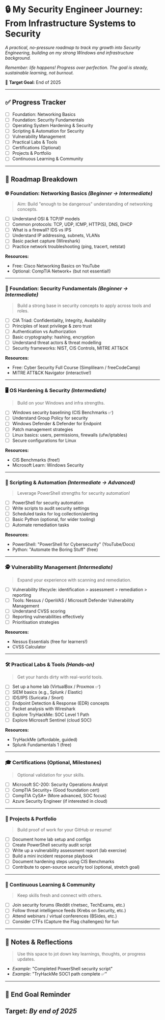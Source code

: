 # 🔒 My Security Engineer Journey: From Infrastructure Systems to Security

*A practical, no-pressure roadmap to track my growth into Security Engineering, building on my strong Windows and infrastructure background.*

*Remember: life happens! Progress over perfection. The goal is steady, sustainable learning, not burnout.*

🎯 **Target Goal:** End of 2025

---

## ✅ Progress Tracker

- [ ] Foundation: Networking Basics
- [ ] Foundation: Security Fundamentals
- [ ] Operating System Hardening & Security
- [ ] Scripting & Automation for Security
- [ ] Vulnerability Management
- [ ] Practical Labs & Tools
- [ ] Certifications (Optional)
- [ ] Projects & Portfolio
- [ ] Continuous Learning & Community

---

## 🧩 Roadmap Breakdown

### 🌐 Foundation: Networking Basics _(Beginner → Intermediate)_

> Aim: Build "enough to be dangerous" understanding of networking concepts.

- [ ] Understand OSI & TCP/IP models
- [ ] Common protocols: TCP, UDP, ICMP, HTTP(S), DNS, DHCP
- [ ] What is a firewall? IDS vs IPS
- [ ] Understand IP addressing, subnets, VLANs
- [ ] Basic packet capture (Wireshark)
- [ ] Practice network troubleshooting (ping, tracert, netstat)

**Resources:**
- Free: Cisco Networking Basics on YouTube
- Optional: CompTIA Network+ (but not essential!)

---

### 🔐 Foundation: Security Fundamentals _(Beginner → Intermediate)_

> Build a strong base in security concepts to apply across tools and roles.

- [ ] CIA Triad: Confidentiality, Integrity, Availability
- [ ] Principles of least privilege & zero trust
- [ ] Authentication vs Authorization
- [ ] Basic cryptography: hashing, encryption
- [ ] Understand threat actors & threat modelling
- [ ] Security frameworks: NIST, CIS Controls, MITRE ATT&CK

**Resources:**
- Free: Cyber Security Full Course (Simplilearn / freeCodeCamp)
- MITRE ATT&CK Navigator (interactive!)

---

### 🖥️ OS Hardening & Security _(Intermediate)_

> Build on your Windows and infra strengths.

- [ ] Windows security baselining (CIS Benchmarks ✅)
- [ ] Understand Group Policy for security
- [ ] Windows Defender & Defender for Endpoint
- [ ] Patch management strategies
- [ ] Linux basics: users, permissions, firewalls (ufw/iptables)
- [ ] Secure configurations for Linux

**Resources:**
- CIS Benchmarks (free!)
- Microsoft Learn: Windows Security

---

### 🧩 Scripting & Automation _(Intermediate → Advanced)_

> Leverage PowerShell strengths for security automation!

- [ ] PowerShell for security automation
- [ ] Write scripts to audit security settings
- [ ] Scheduled tasks for log collection/alerting
- [ ] Basic Python (optional, for wider tooling)
- [ ] Automate remediation tasks

**Resources:**
- PowerShell: "PowerShell for Cybersecurity" (YouTube/Docs)
- Python: "Automate the Boring Stuff" (free)

---

### 🕵️ Vulnerability Management _(Intermediate)_

> Expand your experience with scanning and remediation.

- [ ] Vulnerability lifecycle: identification > assessment > remediation > reporting
- [ ] Tools: Nessus / OpenVAS / Microsoft Defender Vulnerability Management
- [ ] Understand CVSS scoring
- [ ] Reporting vulnerabilities effectively
- [ ] Prioritisation strategies

**Resources:**
- Nessus Essentials (free for learners!)
- CVSS Calculator

---

### 🛠️ Practical Labs & Tools _(Hands-on)_

> Get your hands dirty with real-world tools.

- [ ] Set up a home lab (VirtualBox / Proxmox ✅)
- [ ] SIEM basics (e.g., Splunk / Elastic)
- [ ] IDS/IPS (Suricata / Snort)
- [ ] Endpoint Detection & Response (EDR) concepts
- [ ] Packet analysis with Wireshark
- [ ] Explore TryHackMe: SOC Level 1 Path
- [ ] Explore Microsoft Sentinel (cloud SOC)

**Resources:**
- TryHackMe (affordable, guided)
- Splunk Fundamentals 1 (free)

---

### 🎓 Certifications (Optional, Milestones)

> Optional validation for your skills.

- [ ] Microsoft SC-200: Security Operations Analyst
- [ ] CompTIA Security+ (Good foundation cert)
- [ ] CompTIA CySA+ (More advanced, SOC focus)
- [ ] Azure Security Engineer (if interested in cloud)

---

### 💼 Projects & Portfolio

> Build proof of work for your GitHub or resume!

- [ ] Document home lab setup and configs
- [ ] Create PowerShell security audit script
- [ ] Write up a vulnerability assessment report (lab exercise)
- [ ] Build a mini incident response playbook
- [ ] Document hardening steps using CIS Benchmarks
- [ ] Contribute to open-source security tool (optional, stretch goal)

---

### 🔄 Continuous Learning & Community

> Keep skills fresh and connect with others.

- [ ] Join security forums (Reddit r/netsec, TechExams, etc.)
- [ ] Follow threat intelligence feeds (Krebs on Security, etc.)
- [ ] Attend webinars / virtual conferences (BSides, etc.)
- [ ] Consider CTFs (Capture the Flag challenges) for fun

---

## 🚀 Notes & Reflections

> Use this space to jot down key learnings, thoughts, or progress updates.

- *Example:* "Completed PowerShell security script"
- *Example:* "TryHackMe SOC1 path complete ✅"

---

## 🎯 End Goal Reminder

**Target:** *By end of 2025*
---

